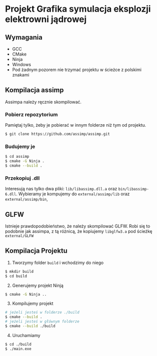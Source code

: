 # Projekt Grafika symulacja eksplozji elektrowni jądrowej

## Wymagania

- GCC
- CMake
- Ninja
- Windows
- Pod żadnym pozorem nie trzymać projektu w ścieżce z polskimi znakami

## Kompilacja assimp

Assimpa należy ręcznie skompilować.

### Pobierz repozytorium

Pamiętaj tylko, żeby je pobierać w innym folderze niż tym od projektu.

```bash
$ git clone https://github.com/assimp/assimp.git
```

### Budujemy je

```bash
$ cd assimp
$ cmake -G Ninja .
$ cmake --build .
```

### Przekopiuj .dll

Interesują nas tylko dwa pliki: `lib/libassimp.dll.a` oraz `bin/libassimp-6.dll`. Wybieramy je kompujemy do `external/assimp/lib` oraz `external/assimp/bin`,

## GLFW

Istnieje prawdopodobieństwo, że należy skompilować GLFW. Robi się to podobnie jak assimpa, z tą różnicą, że kopiujemy `libglfw3.a` pod ścieżkę `external/GLFW` 

## Kompilacja Projektu

1. Tworzymy folder `build` i wchodzimy do niego

```bash
$ mkdir build
$ cd build
```

2. Generujemy projekt Ninją

```bash
$ cmake -G Ninja ..
```

3. Kompilujemy projekt

```bash
# jeżeli jesteś w folderze ./build
$ cmake --build .
# jeżeli jesteś w głównym folderze
$ cmake --build ./build
```

4. Uruchamiamy

```bash
$ cd ./build
$ ./main.exe
```
